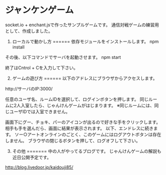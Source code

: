 ジャンケンゲーム
======
socket.io + enchant.jsで作ったサンプルゲームです。
通信対戦ゲームの練習用として、作成しました。


1. ローカルで動かし方
======
依存モジュールをインストールします。
npm install

その後、以下コマンドでサーバを起動させます。
npm start

終了はCntrol + Cを入力して下さい。


2. ゲームの遊び方
======
以下のアドレスにブラウザからアクセスします。

http://サーバのIP:3000/

任意のユーザ名、ルームIDを選択して、ログインボタンを押します。
同じルームに2人入室したら、じゃんけんゲームがはじまります。
※同じルームには、同じユーザIDでは入室できません。

画面下にグー、チョキ、パーのアイコンが出るので好きな手をクリックします。
相手も手を選んだら、画面に結果が表示されます。
以下、エンドレスに続きます。
ソー○アートオンラインのごとく、このゲームにはログアウトボタンは存在しません。
ブラウザの閉じるボタンを押して、ログオフして下さい。


3. その他
=======
中の人がやってるブログです。
じゃんけんゲームの解説も近日公開予定です。

http://blog.livedoor.jp/kaidouji85/
